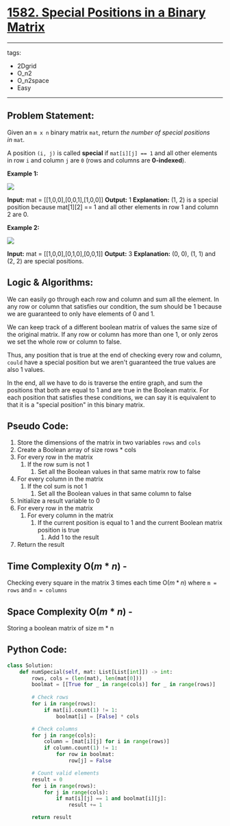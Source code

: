 # [1582. Special Positions in a Binary Matrix](https://leetcode.com/problems/special-positions-in-a-binary-matrix/)

---
tags:
  - 2Dgrid
  - O_n2
  - O_n2space
  - Easy
---
## Problem Statement: 

Given an `m x n` binary matrix `mat`, return _the number of special positions in_ `mat`_._

A position `(i, j)` is called **special** if `mat[i][j] == 1` and all other elements in row `i` and column `j` are `0` (rows and columns are **0-indexed**).

**Example 1:**

![](https://assets.leetcode.com/uploads/2021/12/23/special1.jpg)

**Input:** mat = [[1,0,0],[0,0,1],[1,0,0]]
**Output:** 1
**Explanation:** (1, 2) is a special position because mat[1][2] == 1 and all other elements in row 1 and column 2 are 0.

**Example 2:**

![](https://assets.leetcode.com/uploads/2021/12/24/special-grid.jpg)

**Input:** mat = [[1,0,0],[0,1,0],[0,0,1]]
**Output:** 3
**Explanation:** (0, 0), (1, 1) and (2, 2) are special positions.

## Logic & Algorithms:

We can easily go through each row and column and sum all the element. In any row or column that satisfies our condition, the sum should be 1 because we are guaranteed to only have elements of 0 and 1.  

We can keep track of a different boolean matrix of values the same size of the original matrix. If any row or column has more than one 1, or only zeros we set the whole row or column to false. 

Thus, any position that is true at the end of checking every row and column, `could` have a special position but we aren't guaranteed the true values are also 1 values.

In the end, all we have to do is traverse the entire graph, and sum the positions that both are equal to 1 and are true in the Boolean matrix. For each position that satisfies these conditions, we can say it is equivalent to that it is a "special position" in this binary matrix.

## Pseudo Code:

1. Store the dimensions of the matrix in two variables `rows` and `cols`
2. Create a Boolean array of size rows * cols
3. For every row in the matrix
	1. If the row sum is not 1
		1. Set all the Boolean values in that same matrix row to false
4. For every column in the matrix
	1. If the col sum is not 1
		1. Set all the Boolean values in that same column to false
5. Initialize a result variable to 0
6. For every row in the matrix
	1. For every column in the matrix
		1. If the current position is equal to 1 and the current Boolean matrix position is true
			1. Add 1 to the result
7. Return the result
## Time Complexity O($m*n$) - 

Checking every square in the matrix 3 times each time O($m*n$) where `m = rows` and `n = columns`
## Space Complexity O($m*n$) - 

Storing a boolean matrix of size m * n 
## Python Code:

```python
class Solution:
    def numSpecial(self, mat: List[List[int]]) -> int:
        rows, cols = (len(mat), len(mat[0]))
        boolmat = [[True for _ in range(cols)] for _ in range(rows)]
             
        # Check rows
        for i in range(rows):
            if mat[i].count(1) != 1:
                boolmat[i] = [False] * cols

        # Check columns
        for j in range(cols):
            column = [mat[i][j] for i in range(rows)]
            if column.count(1) != 1:
                for row in boolmat:
                    row[j] = False

        # Count valid elements
        result = 0
        for i in range(rows):
            for j in range(cols):
                if mat[i][j] == 1 and boolmat[i][j]:
                    result += 1

        return result
```
